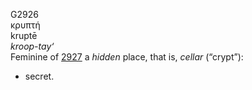 G2926  
κρυπτή  
kruptē  
*kroop-tay‘*  
Feminine of [2927](g2927) a *hidden* place, that is, *cellar* (“crypt”):
- secret.  
